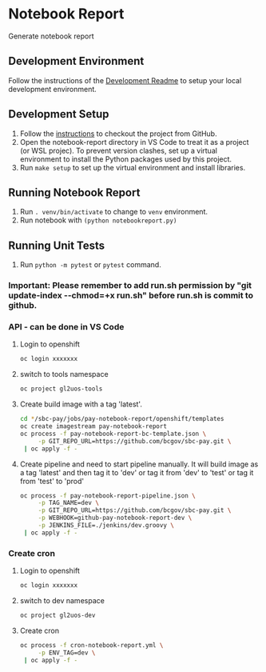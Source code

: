 # Notebook Report

Generate notebook report

## Development Environment

Follow the instructions of the [Development Readme](https://github.com/bcgov/entity/blob/master/docs/development.md)
to setup your local development environment.

## Development Setup

1. Follow the [instructions](https://github.com/bcgov/entity/blob/master/docs/setup-forking-workflow.md) to checkout the project from GitHub.
2. Open the notebook-report directory in VS Code to treat it as a project (or WSL projec). To prevent version clashes, set up a virtual environment to install the Python packages used by this project.
3. Run `make setup` to set up the virtual environment and install libraries.

## Running Notebook Report

1. Run `. venv/bin/activate` to change to `venv` environment.
2. Run notebook with `(python notebookreport.py)`

## Running Unit Tests

1. Run `python -m pytest` or `pytest` command.

### Important: Please remember to add run.sh permission by "git update-index --chmod=+x run.sh" before run.sh is commit to github. 
### API - can be done in VS Code
1. Login to openshift 

   ```sh
   oc login xxxxxxx
   ```

2. switch to tools namespace




   ```sh
   oc project gl2uos-tools
   ```

3. Create build image with a tag 'latest'.

   ```sh
   cd */sbc-pay/jobs/pay-notebook-report/openshift/templates
   oc create imagestream pay-notebook-report
   oc process -f pay-notebook-report-bc-template.json \
        -p GIT_REPO_URL=https://github.com/bcgov/sbc-pay.git \
    | oc apply -f -
   ```

4. Create pipeline and need to start pipeline manually.
   It will build image as a tag 'latest' and then tag it to 'dev'
   or tag it from 'dev' to 'test'
   or tag it from 'test' to 'prod'

   ```sh
   oc process -f pay-notebook-report-pipeline.json \
        -p TAG_NAME=dev \
        -p GIT_REPO_URL=https://github.com/bcgov/sbc-pay.git \
        -p WEBHOOK=github-pay-notebook-report-dev \
        -p JENKINS_FILE=./jenkins/dev.groovy \
    | oc apply -f -
   ```

### Create cron

1. Login to openshift

   ```sh
   oc login xxxxxxx
   ```

2. switch to dev namespace

   ```sh
   oc project gl2uos-dev
   ```

3. Create cron

   ```sh
   oc process -f cron-notebook-report.yml \
        -p ENV_TAG=dev \
    | oc apply -f -
   ```
